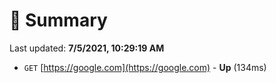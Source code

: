 # 📖 Summary
Last updated: **7/5/2021, 10:29:19 AM**

- `GET` [https://google.com](https://google.com) - **Up** (134ms)
